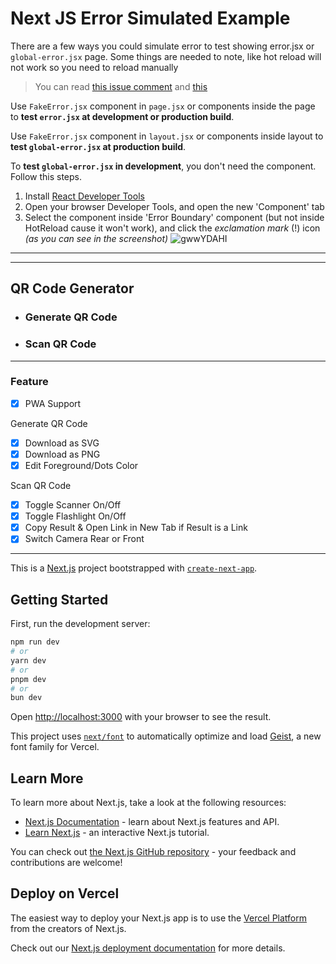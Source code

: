 # Next JS Error Simulated Example

There are a few ways you could simulate error to test showing error.jsx or `global-error.jsx` page. Some things are needed to note, like hot reload will not work so you need to reload manually 

> You can read [this issue comment](https://github.com/vercel/next.js/issues/46964#issuecomment-1867864465) and [this](https://github.com/vercel/next.js/issues/46964#issuecomment-2338351430)

Use `FakeError.jsx` component in `page.jsx` or components inside the page to **test `error.jsx` at development or production build**.

Use `FakeError.jsx` component in `layout.jsx` or components inside layout to **test `global-error.jsx` at production build**.

To **test `global-error.jsx` in development**, you don't need the component. Follow this steps.

1. Install [React Developer Tools](https://react.dev/learn/react-developer-tools)
2. Open your browser Developer Tools, and open the new 'Component' tab
3. Select the component inside 'Error Boundary' component (but not inside HotReload cause it won't work), and click the _exclamation mark_ (!) icon _(as you can see in the screenshot)_
![gwwYDAHI](https://github.com/user-attachments/assets/98901932-2de7-4c16-99b1-c90b21ad304a)


---
---

## QR Code Generator

- ### Generate QR Code
- ### Scan QR Code

---

### Feature

- [x] PWA Support

Generate QR Code

- [x] Download as SVG
- [x] Download as PNG
- [x] Edit Foreground/Dots Color

Scan QR Code

- [x] Toggle Scanner On/Off
- [x] Toggle Flashlight On/Off
- [x] Copy Result & Open Link in New Tab if Result is a Link
- [x] Switch Camera Rear or Front

---

This is a [Next.js](https://nextjs.org) project bootstrapped with [`create-next-app`](https://github.com/vercel/next.js/tree/canary/packages/create-next-app).

## Getting Started

First, run the development server:

```bash
npm run dev
# or
yarn dev
# or
pnpm dev
# or
bun dev
```

Open [http://localhost:3000](http://localhost:3000) with your browser to see the result.

This project uses [`next/font`](https://nextjs.org/docs/app/building-your-application/optimizing/fonts) to automatically optimize and load [Geist](https://vercel.com/font), a new font family for Vercel.

## Learn More

To learn more about Next.js, take a look at the following resources:

- [Next.js Documentation](https://nextjs.org/docs) - learn about Next.js features and API.
- [Learn Next.js](https://nextjs.org/learn) - an interactive Next.js tutorial.

You can check out [the Next.js GitHub repository](https://github.com/vercel/next.js) - your feedback and contributions are welcome!

## Deploy on Vercel

The easiest way to deploy your Next.js app is to use the [Vercel Platform](https://vercel.com/new?utm_medium=default-template&filter=next.js&utm_source=create-next-app&utm_campaign=create-next-app-readme) from the creators of Next.js.

Check out our [Next.js deployment documentation](https://nextjs.org/docs/app/building-your-application/deploying) for more details.
